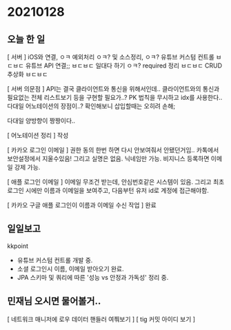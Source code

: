 # 20210128
## 오늘 한 일
[ 서버 ]
iOS와 연결, ㅇㅋ
예외처리  ㅇㅋ?
및 소스정리,  ㅇㅋ?
유튜브 커스텀 컨트롤  ㅂㄷㅂㄷ
유튜브 API 연결;; ㅂㄷㅂㄷ
일대다 하기 ㅇㅋ?
required 정리 ㅂㄷㅂㄷ
CRUD 추상화 ㅂㄷㅂㄷ


[ 서버 의문점 ]
API는 결국 클라이언트와 통신을 위해서인데.. 클라이언트와의 통신과 필요없는 전체 리스트보기 등을 구현할 필요가..?
PK 법칙을 무시하고 idx를 사용한다..
다대일 어노테이션의 장점이..? 확인해보니 삽입할때는 오히려 손해;


다대일 양방향이 짱짱이다..


[ 어노테이션 정리 ]
작성


[ 카카오 로그인 이메일 ]
권한 동의 한번 하면 다시 안보여줘서 안됐던거임..
카톡에서 보안설정에서 지울수있음!
그리고 실명은 없음. 닉네임만 가능.
비지니스 등록하면 이메일 강제 가능.


[ 애플 로그인 이메일 ]
이메일 무조건 받는데, 안심번호같은 시스템이 있음.
그리고 최초 로그인 시에만 이름과 이메일을 보여주고, 다음부턴 유저 id로 계정에 접근해야함.


[ 카카오 구글 애플 로그인이 이름과 이메일 수신 작업 ]
완료

## 일일보고
kkpoint
- 유튜브 커스텀 컨트롤 개발 중.
- 소셜 로그인시 이름, 이메일 받아오기 완료.
- JPA 스키마 및 쿼리에 따른 '성능 vs 안정과 가독성' 정리 중.


## 민재님 오시면 물어볼거..
[ 네트워크 매니저에 로우 데이터 핸들러 여쭤보기 ]
[ tig 커밋 아이디 보기 ]


